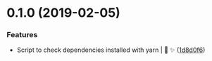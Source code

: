 # 0.1.0 (2019-02-05)


### Features

* Script to check dependencies installed with yarn | :tada: :sparkles: ([1d8d0f6](https://github.com/pmsipilot/package-version-checker/commit/1d8d0f6))



